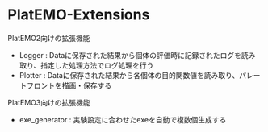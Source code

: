 # PlatEMO-Extensions

PlatEMO2向けの拡張機能
- Logger : Dataに保存された結果から個体の評価時に記録されたログを読み取り、指定した処理方法でログ処理を行う
- Plotter : Dataに保存された結果から各個体の目的関数値を読み取り、パレートフロントを描画・保存する

PlatEMO3向けの拡張機能
- exe_generator : 実験設定に合わせたexeを自動で複数個生成する